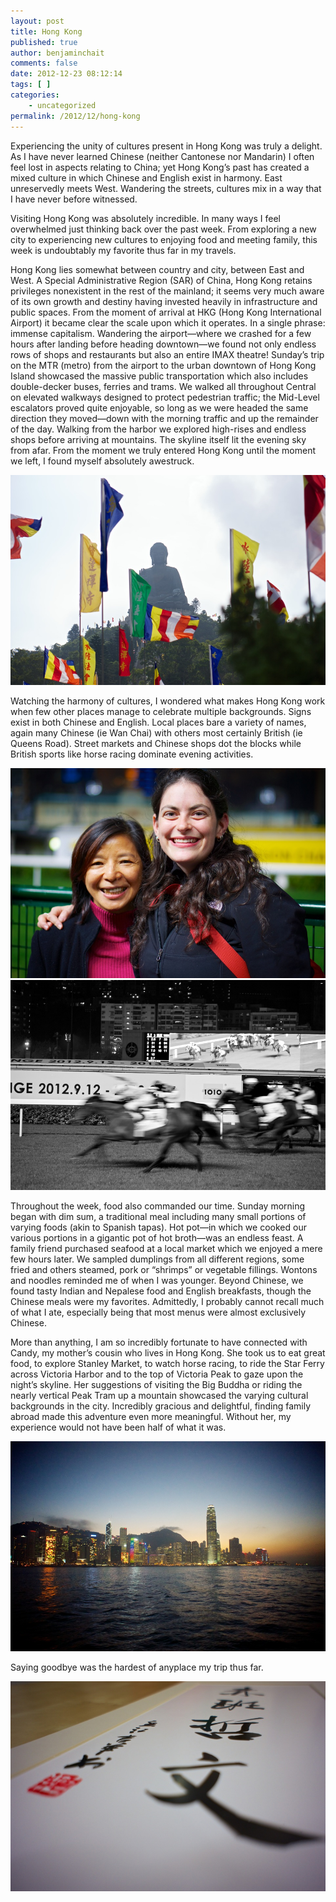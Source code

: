 ```yaml
---
layout: post
title: Hong Kong
published: true
author: benjaminchait
comments: false
date: 2012-12-23 08:12:14
tags: [ ]
categories:
    - uncategorized
permalink: /2012/12/hong-kong
---
```

Experiencing the unity of cultures present in Hong Kong was truly a delight. As I have never learned Chinese (neither Cantonese nor Mandarin) I often feel lost in aspects relating to China; yet Hong Kong&#8217;s past has created a mixed culture in which Chinese and English exist in harmony. East unreservedly meets West. Wandering the streets, cultures mix in a way that I have never before witnessed.

Visiting Hong Kong was absolutely incredible. In many ways I feel overwhelmed just thinking back over the past week. From exploring a new city to experiencing new cultures to enjoying food and meeting family, this week is undoubtably my favorite thus far in my travels.

Hong Kong lies somewhat between country and city, between East and West. A Special Administrative Region (SAR) of China, Hong Kong retains privileges nonexistent in the rest of the mainland; it seems very much aware of its own growth and destiny having invested heavily in infrastructure and public spaces. From the moment of arrival at HKG (Hong Kong International Airport) it became clear the scale upon which it operates. In a single phrase: immense capitalism. Wandering the airport—where we crashed for a few hours after landing before heading downtown—we found not only endless rows of shops and restaurants but also an entire IMAX theatre! Sunday&#8217;s trip on the MTR (metro) from the airport to the urban downtown of Hong Kong Island showcased the massive public transportation which also includes double-decker buses, ferries and trams. We walked all throughout Central on elevated walkways designed to protect pedestrian traffic; the Mid-Level escalators proved quite enjoyable, so long as we were headed the same direction they moved—down with the morning traffic and up the remainder of the day. Walking from the harbor we explored high-rises and endless shops before arriving at mountains. The skyline itself lit the evening sky from afar. From the moment we truly entered Hong Kong until the moment we left, I found myself absolutely awestruck.


![Big Buddha][1]

Watching the harmony of cultures, I wondered what makes Hong Kong work when few other places manage to celebrate multiple backgrounds. Signs exist in both Chinese and English. Local places bare a variety of names, again many Chinese (ie Wan Chai) with others most certainly British (ie Queens Road). Street markets and Chinese shops dot the blocks while British sports like horse racing dominate evening activities.


![Candy and Sarah][2]
![Hong Kong Jockey Club][3]

Throughout the week, food also commanded our time. Sunday morning began with dim sum, a traditional meal including many small portions of varying foods (akin to Spanish tapas). Hot pot—in which we cooked our various portions in a gigantic pot of hot broth—was an endless feast. A family friend purchased seafood at a local market which we enjoyed a mere few hours later. We sampled dumplings from all different regions, some fried and others steamed, pork or &#8220;shrimps&#8221; or vegetable fillings. Wontons and noodles reminded me of when I was younger. Beyond Chinese, we found tasty Indian and Nepalese food and English breakfasts, though the Chinese meals were my favorites. Admittedly, I probably cannot recall much of what I ate, especially being that most menus were almost exclusively Chinese.

More than anything, I am so incredibly fortunate to have connected with Candy, my mother&#8217;s cousin who lives in Hong Kong. She took us to eat great food, to explore Stanley Market, to watch horse racing, to ride the Star Ferry across Victoria Harbor and to the top of Victoria Peak to gaze upon the night&#8217;s skyline. Her suggestions of visiting the Big Buddha or riding the nearly vertical Peak Tram up a mountain showcased the varying cultural backgrounds in the city. Incredibly gracious and delightful, finding family abroad made this adventure even more meaningful. Without her, my experience would not have been half of what it was.


![Hong Kong skyline][4]

Saying goodbye was the hardest of anyplace my trip thus far.


![My name written in Chinese][5]

 [1]: /wp-content/uploads/media/img/2012/12/hong-kong/DSC01388.jpg
 [2]: /wp-content/uploads/media/img/2012/12/hong-kong/DSC01424.jpg
 [3]: /wp-content/uploads/media/img/2012/12/hong-kong/DSC01437.jpg
 [4]: /wp-content/uploads/media/img/2012/12/hong-kong/DSC01518.jpg
 [5]: /wp-content/uploads/media/img/2012/12/hong-kong/DSC01584.jpg
